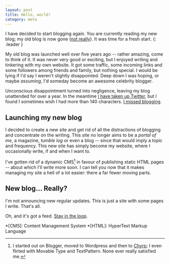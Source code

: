 ```yaml
---
layout: post
title: Hello, world!
category: meta
---
```


I have decided to start blogging again. You are currently reading my new blog; my old blog is now gone ([not really][4]). It was time for a fresh start.
{: .leader }

My old blog was launched well over five years ago -- rather amazing, come to think of it. It was never very good or exciting, but I enjoyed writing and tinkering with my own website. It got some traffic, some incoming links and some followers among friends and family, but nothing special. I would be lying if I'd say I weren't slightly disappointed. Deep down I was hoping, or maybe _assuming_, I'd someday become an awesome celebrity blogger.

Unconscious disappointment turned into negligence, leaving my blog unattended  for over a year. In the meantime [I have taken up Twitter][1], but I found I sometimes wish I had more than 140 characters. [I missed blogging][5].

## Launching my new blog

I decided to create a new site and get rid of all the distractions of blogging and concentrate on the writing. This site no longer aims to be a _portal of me_, a magazine, _tumble log_ or even a blog -- since that would imply a topic and frequency. This new site has simply become my website, where I occasionally write, if and when I want to.

I've gotten rid of a dynamic CMS[^cms] in favour of publishing static HTML pages -- about which I'll write more soon. I can tell you now that it makes managing my site a hell of a lot easier: there a far fewer moving parts.

## New blog... Really?

I'm not announcing new regular updates. This is just a site with some pages I write. That's all.

Oh, and it's got a feed. [Stay in the loop][2].


[1]: http://twitter.com/avdgaag "Follow me on Twitter. Or not."
[2]: /atom.xml "Subscribe to updates throug my feed"
[3]: http://chyrp.net "Chyrp is a light-weight tumble log app"
[4]: http://archived.arjanvandergaag.nl "Archived version of my old website"
[5]: http://twitter.com/avdgaag/status/2063885128 "Tweet: I really should start blogging again."

*[CMS]: Content Management System
*[HTML]: HyperText Markup Language

[^cms]: I started out on Blogger, moved to Wordpress and then to [Chyrp][3];
        I even flirted with Movable Type and TextPattern. None ever really
        satisfied me.